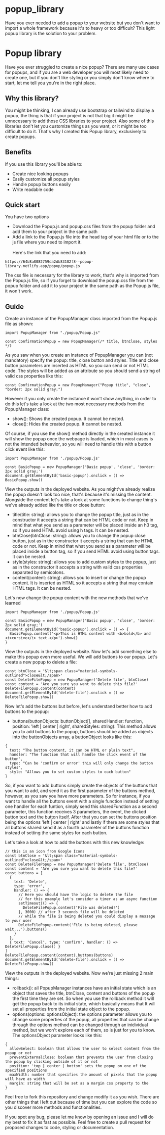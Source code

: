 # popup_library

Have you ever needed to add a popup to your website but you don't want to import a whole framework because it's to heavy or too difficult? This light popup library is the solution to your problem.

<h1>Popup library</h1>
<p>
  Have you ever struggled to create a nice popup? There are many use cases for popups, and if
  you are a web developer you will most likely need to create one, but if you don't like styling
  or you simply don't know where to start, let me tell you you're in the right place.
</p>
<h2>Why this library?</h2>
<p>
  You might be thinking, I can already use bootstrap or tailwind to display a popup, the thing
  is that if your project is not that big it might be unnecessary to add those CSS libraries to
  your project. Also some of this libraries don't let you customize things as you want, or it
  might be too difficult to do it. That's why I created this Popup library, exclusively to
  create popups.
</p>
<h2>Benefits</h2>
<p>If you use this library you'll be able to:</p>
<ul>
  <li>Create nice looking popups</li>
  <li>Easily customize all popup styles</li>
  <li>Handle popup buttons easily</li>
  <li>Write readable code</li>
</ul>
<h2>Quick start</h2>
<p>You have two options</p>
<ul>
  <li>
    Download the Popup.js and popup.css files from the popup folder and add them to your project
    in the same path
  </li>
  <li>
    Add a link to the Popup.js file into the head tag of your html file or to the js file where
    you need to import it.
    <br /><br />
    Here's the link that you need to add:
  </li>
</ul>

```
https://64b8a8082759da2db83182f8--popup-library.netlify.app/popup/popup.js
```

<p>
  The css file is necessary for the library to work, that's why is imported from the Popup.js
  file, so if you forget to download the popup.css file from the popup folder and add it to your
  project in the same path as the Popup.js file, it won't work.
</p>
<h2>Guide</h2>
<p>Create an instance of the PopupManager class imported from the Popup.js file as shown:</p>

```
import PopupManager from "./popup/Popup.js"

const ConfirmationPopup = new PopupManager(/* title, btnClose, styles */)
```

<p>
  As you saw when you create an instance of PopupManager you can (not mandatory) specify the
  popup: title, close button and styles. Title and close button parameters are inserted as HTML
  so you can send or not HTML code. The styles will be added as an attribute so you should send
  a string of valid css properties like this:
</p>

```
const ConfirmationPopup = new PopupManager("Popup title", "close", "border: 2px solid gray;")
```

<p>
  However if you only create the instance it won't show anything, in order to do this let's take
  a look at the two most necessary methods from the PopupManager class:
</p>
<ul>
  <li>show(): Shows the created popup. It cannot be nested.</li>
  <li>close(): Hides the created popup. It cannot be nested.</li>
</ul>
<p>
  Of course, if you use the show() method directly in the created instance it will show the
  popup once the webpage is loaded, which in most cases is not the intended beheavior, so you
  will need to handle this with a button click event like this:
</p>

```
import PopupManager from './popup/Popup.js'

const BasicPopup = new PopupManager('Basic popup', 'close', 'border: 2px solid gray;')
document.getElementById('basic-popup').onclick = () => BasicPopup.show()
```

<p>
  View the outputs in the deployed website. As you might've already realize the popup doesn't look too nice, that's because it's missing the content. Alongside the content let's take a look at some functions to change thing's we've already added like the title or close button:
</p>
<ul>
  <li>
    title(title: string): allows you to change the popup title, just as in the constructor it
    accepts a string that can be HTML code or not. Keep in mind that what you send as a
    parameter will be placed inside an h3 tag, so if you send HTML avoid using h tags. It can be
    nested.
  </li>
  <li>
    btnClose(btnClose: string): allows you to change the popup close button, just as in the
    constructor it accepts a string that can be HTML code or not. Keep in mind that what you
    send as a parameter will be placed inside a button tag, so if you send HTML avoid using
    button tags. It can be nested.
  </li>
  <li>
    style(styles: string): allows you to add custom styles to the popup, just as in the
    constructor it accepts a string with valid css properties separated by semicolons.
  </li>
  <li>
    content(content: string): allows you to insert or change the popup content. It is inserted
    as HTML so it accepts a string that may contain HTML tags. It can be nested.
  </li>
</ul>
<p>Let's now change the popup content with the new methods that we've learned</p>

```
import PopupManager from './popup/Popup.js'

const BasicPopup = new PopupManager('Basic popup', 'close', 'border: 2px solid gray;')
document.getElementById('basic-popup').onclick = () => {
  BasicPopup.content('<p>This is HTML content with <b>bold</b> and <i>cursive</i> text.</p>').show()
}
```

<p>
  View the outputs in the deployed website. Now let's add something else to make this popup even more useful. We will add buttons to our popup. Let's create a new popup to delete a file:
</p>

```
const btnClose = '&lt;span class="material-symbols-outlined">close&lt;/span>'
const DeleteFilePopup = new PopupManager('Delete file', btnClose)
const content = 'Are you sure you want to delete this file?'
DeleteFilePopup.content(content)
document.getElementById('delete-file').onclick = () => DeleteFilePopup.show()
```

<p>
  Now let's add the buttons but before, let's understand better how to add buttons to the popup:
</p>
<ul>
  <li>
    buttons(buttonObjects: buttonObject[], sharedHandler: function, position: 'left | center |
    right', sharedStyles: string): This method allows you to add buttons to the popup, buttons
    should be added as objects into the buttonObjects array, a buttonObject looks like this:
  </li>
</ul>

```
{
  text: "The button content, it can be HTML or plain text",
  handler: "The function that will handle the click event of the button",
  type: "Can be 'confirm or error' this will only change the button styles",
  style: "Allows you to set custom styles to each button"
}
```

So, if you want to add buttons simply create the objects of the buttons that you want to
add, and send it as the first parameter of the buttons method, however, as you saw you have
more parameters. So for instance, if you want to handle all the buttons event with a single
function instead of setting one handler for each funtion, simply send this sharedFunction as
a second parameter, this function receives 3 parameters, the event, the clicked button text
and the button itself. After that you can set the buttons position being the options 'left |
center | right' and lastly if there are some styles that all buttons shared send it as a
fourth parameter of the buttons function instead of setting the same styles for each button.

Let's take a look at how to add the buttons with this new knowledge:

```
// this is an icon from Google Icons
const btnClose = '&lt;span class="material-symbols-outlined">close&lt;/span>'
const DeleteFilePopup = new PopupManager('Delete file', btnClose)
const content = 'Are you sure you want to delete this file?'
const buttons = [
  {
    text: 'Delete',
    type: 'error',
    handler: () => {
      // Here you should have the logic to delete the file
      // for this example let's consider a timer as an async function
      setTimeout(() => {
        DeleteFilePopup.content('File was deleted!')
      }, 3000) // after 3 seconds file will be deleted
      // while the file is being deleted you could display a message to your user
      DeleteFilePopup.content('File is being deleted, please wait...').buttons()
    }
  },
  { text: 'Cancel', type: 'confirm', handler: () => DeleteFilePopup.close() }
]
DeleteFilePopup.content(content).buttons(buttons)
document.getElementById('delete-file').onclick = () => DeleteFilePopup.show()
```

<p>View the outputs in the deployed website. Now we're just missing 2 main things:</p>
<ul>
  <li>
    rollback(): all PopupManager instances have an initial state which is an object that saves
    the title, btnClose, content and buttons of the popup the first time they are set. So when
    you use the rollback method it will get the popup back to its initial state, which basically
    means that It will set all properties from the initial state object to the popup.
  </li>
  <li>
    options(options: optionsObject): the options parameter allows you to change some properties
    of the popup, all properties that can be change through the options method can be changed
    through an inidividual method, but we won't explore each of them, so is just for you to
    know. The optionsObject parameter looks like this:
  </li>
</ul>

```
{
  allowSelect: boolean that allows the user to select content from the popup or not
  preventExternalClose: boolean that prevents the user from closing the popup by clicking outside of it or not
  position: 'top | center | bottom' sets the popup on one of the specified positions
  maxWidth: number that specifies the amount of pixels that the popup will have as width
  margin: string that will be set as a margin css property to the
}
```

<p>
  Feel free to fork this repository and change modify it as you wish. There are other things
  that I left out because of time but you can explore the code so you discover more methods and
  functionalities.
</p>
<p>
  If you spot any bug, please let me know by opening an issue and I will do my best to fix it as
  fast as possible. Feel free to create a pull request for proposed changes to code, styling or
  documentation.
</p>
